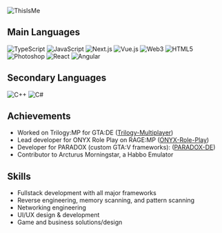 ![ThisIsMe](https://i.imgur.com/sPFOov0.png)

## Main Languages
![TypeScript](https://img.shields.io/badge/typescript-%23007ACC.svg?style=for-the-badge&logo=typescript&logoColor=white)
![JavaScript](https://img.shields.io/badge/javascript-%23323330.svg?style=for-the-badge&logo=javascript&logoColor=%23F7DF1E)
![Next.js](https://img.shields.io/badge/next.js-%23000000.svg?style=for-the-badge&logo=nextdotjs&logoColor=white)
![Vue.js](https://img.shields.io/badge/vue.js-%234FC08D.svg?style=for-the-badge&logo=vuedotjs&logoColor=white)
![Web3](https://img.shields.io/badge/web3-%231572B6.svg?style=for-the-badge&logo=ethereum&logoColor=white)
![HTML5](https://img.shields.io/badge/html5-%23E34F26.svg?style=for-the-badge&logo=html5&logoColor=white)
![Photoshop](https://img.shields.io/badge/photoshop-%2331A8FF.svg?style=for-the-badge&logo=adobephotoshop&logoColor=white)
![React](https://img.shields.io/badge/react-%2361DAFB.svg?style=for-the-badge&logo=react&logoColor=white)
![Angular](https://img.shields.io/badge/angular-%23DD0031.svg?style=for-the-badge&logo=angular&logoColor=white)

## Secondary Languages
![C++](https://img.shields.io/badge/c++-%2300599C.svg?style=for-the-badge&logo=c%2B%2B&logoColor=white)
![C#](https://img.shields.io/badge/c%23-%23239120.svg?style=for-the-badge&logo=c-sharp&logoColor=white)

## Achievements
- Worked on Trilogy:MP for GTA:DE ([Trilogy-Multiplayer](https://github.com/trilogy-multiplayer))
- Lead developer for ONYX Role Play on RAGE:MP ([ONYX-Role-Play](https://github.com/ONYX-Role-Play))
- Developer for PARADOX (custom GTA:V frameworks): ([PARADOX-DE](https://github.com/PARADOX-DE))
- Contributor to Arcturus Morningstar, a Habbo Emulator

## Skills
- Fullstack development with all major frameworks
- Reverse engineering, memory scanning, and pattern scanning
- Networking engineering
- UI/UX design & development
- Game and business solutions/design
